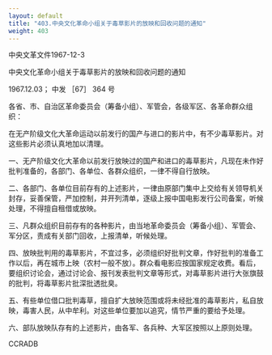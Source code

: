 ```yaml
---
layout: default
title: "403.中央文化革命小组关于毒草影片的放映和回收问题的通知"
weight: 403
---
```


中央文革文件1967-12-3

中央文化革命小组关于毒草影片的放映和回收问题的通知

1967.12.03； 中发 ［67］ 364 号

各省、市、自治区革命委员会（筹备小组）、军管会，各级军区、各革命群众组织：

在无产阶级文化大革命运动以前发行的国产与进口的影片中，有不少毒草影片。对这些影片必须认真地加以清理。

一、无产阶级文化大革命以前发行放映过的国产和进口的毒草影片，凡现在未作好批判准备的，各部门、各单位、各群众组织，一律不得自行放映。

二、各部门、各单位目前存有的上述影片，一律由原部门集中上交给有关领导机关封存，妥善保管，严加控制，并开列清单，逐级上报中国电影发行公司备案，听候处理，不得擅自租借或放映。

三、凡群众组织目前存有的各种影片，由当地革命委员会（筹备小组）、军管会、军分区，责成有关部门回收，上报清单，听候处理。

四、放映批判用的毒草影片，不宜过多，必须组织好批判文章，作好批判的准备工作以后，再在城市上映（农村一般不放）。群众看电影应按国家规定收费。看后，要组织讨论会，通过讨论会、报刊发表批判文章等形式，对毒草影片进行大张旗鼓的批判，将毒草影片批深批透批臭。

五、有些单位借口批判毒草，擅自扩大放映范围或将未经批准的毒草影片，私自放映，毒害人民，从中牟利。对这些单位要加以追究，情节严重的要给予处理。

六、部队放映队存有的上述影片，由各军、各兵种、大军区按照以上原则处理。

CCRADB

